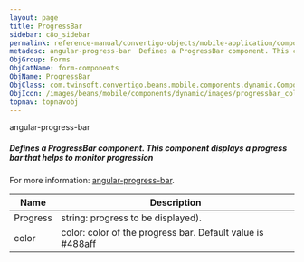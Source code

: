 ```yaml
---
layout: page
title: ProgressBar
sidebar: c8o_sidebar
permalink: reference-manual/convertigo-objects/mobile-application/components/form-components/progressbar/
metadesc: angular-progress-bar  Defines a ProgressBar component. This component displays a progress bar that helps to monitor progression   For more information
ObjGroup: Forms
ObjCatName: form-components
ObjName: ProgressBar
ObjClass: com.twinsoft.convertigo.beans.mobile.components.dynamic.ComponentManager$1
ObjIcon: /images/beans/mobile/components/dynamic/images/progressbar_color_32x32.png
topnav: topnavobj
---
```

angular-progress-bar
##### Defines a ProgressBar component. This component displays a progress bar that helps to monitor progression 
 For more information: <a href='https://www.npmjs.com/package/angular-progress-bar' target='_blank'>angular-progress-bar</a>.

Name | Description 
--- | ---
Progress | string: progress to be displayed).
color | color: color of the progress bar. Default value is #488aff 

